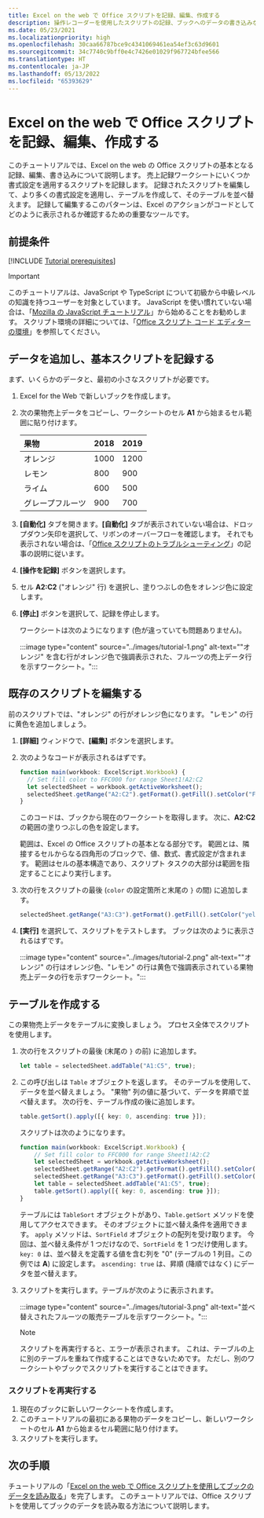 ```yaml
---
title: Excel on the web で Office スクリプトを記録、編集、作成する
description: 操作レコーダーを使用したスクリプトの記録、ブックへのデータの書き込みなど、Office スクリプトの基本について説明したチュートリアル。
ms.date: 05/23/2021
ms.localizationpriority: high
ms.openlocfilehash: 30caa66787bce9c4341069461ea54ef3c63d9601
ms.sourcegitcommit: 34c7740c9bff0e4c7426e01029f967724bfee566
ms.translationtype: HT
ms.contentlocale: ja-JP
ms.lasthandoff: 05/13/2022
ms.locfileid: "65393629"
---
```

# <a name="record-edit-and-create-office-scripts-in-excel-on-the-web"></a>Excel on the web で Office スクリプトを記録、編集、作成する

このチュートリアルでは、Excel on the web の Office スクリプトの基本となる記録、編集、書き込みについて説明します。 売上記録ワークシートにいくつか書式設定を適用するスクリプトを記録します。 記録されたスクリプトを編集して、より多くの書式設定を適用し、テーブルを作成して、そのテーブルを並べ替えます。 記録して編集するこのパターンは、Excel のアクションがコードとしてどのように表示されるか確認するための重要なツールです。

## <a name="prerequisites"></a>前提条件

[!INCLUDE [Tutorial prerequisites](../includes/tutorial-prerequisites.md)]

> [!IMPORTANT]
> このチュートリアルは、JavaScript や TypeScript について初級から中級レベルの知識を持つユーザーを対象としています。 JavaScript を使い慣れていない場合は、「[Mozilla の JavaScript チュートリアル](https://developer.mozilla.org/docs/Web/JavaScript/Guide/Introduction)」から始めることをお勧めします。 スクリプト環境の詳細については、「[Office スクリプト コード エディターの環境](../overview/code-editor-environment.md)」を参照してください。

## <a name="add-data-and-record-a-basic-script"></a>データを追加し、基本スクリプトを記録する

まず、いくらかのデータと、最初の小さなスクリプトが必要です。

1. Excel for the Web で新しいブックを作成します。
2. 次の果物売上データをコピーし、ワークシートのセル **A1** から始まるセル範囲に貼り付けます。

    |果物 |2018 |2019 |
    |:---|:---|:---|
    |オレンジ |1000 |1200 |
    |レモン |800 |900 |
    |ライム |600 |500 |
    |グレープフルーツ |900 |700 |

3. **[自動化]** タブを開きます。**[自動化]** タブが表示されていない場合は、ドロップダウン矢印を選択して、リボンのオーバーフローを確認します。 それでも表示されない場合は、「[Office スクリプトのトラブルシューティング](../testing/troubleshooting.md#automate-tab-not-appearing-or-office-scripts-unavailable)」の記事の説明に従います。
4. **[操作を記録]** ボタンを選択します。
5. セル **A2:C2** ("オレンジ" 行) を選択し、塗りつぶしの色をオレンジ色に設定します。
6. **[停止]** ボタンを選択して、記録を停止します。

    ワークシートは次のようになります (色が違っていても問題ありません)。

    :::image type="content" source="../images/tutorial-1.png" alt-text="&quot;オレンジ&quot; を含む行がオレンジ色で強調表示された、フルーツの売上データ行を示すワークシート。":::

## <a name="edit-an-existing-script"></a>既存のスクリプトを編集する

前のスクリプトでは、"オレンジ" の行がオレンジ色になります。 "レモン" の行に黄色を追加しましょう。

1. **[詳細]** ウィンドウで、**[編集]** ボタンを選択します。
2. 次のようなコードが表示されるはずです。

    ```TypeScript
    function main(workbook: ExcelScript.Workbook) {
      // Set fill color to FFC000 for range Sheet1!A2:C2
      let selectedSheet = workbook.getActiveWorksheet();
      selectedSheet.getRange("A2:C2").getFormat().getFill().setColor("FFC000");
    }
    ```

    このコードは、ブックから現在のワークシートを取得します。 次に、**A2:C2** の範囲の塗りつぶしの色を設定します。

    範囲は、Excel の Office スクリプトの基本となる部分です。 範囲とは、隣接するセルからなる四角形のブロックで、値、数式、書式設定が含まれます。 範囲はセルの基本構造であり、スクリプト タスクの大部分は範囲を指定することにより実行します。

3. 次の行をスクリプトの最後 (`color` の設定箇所と末尾の `}` の間) に追加します。

    ```TypeScript
    selectedSheet.getRange("A3:C3").getFormat().getFill().setColor("yellow");
    ```

4. **[実行]** を選択して、スクリプトをテストします。 ブックは次のように表示されるはずです。

    :::image type="content" source="../images/tutorial-2.png" alt-text="&quot;オレンジ&quot; の行はオレンジ色、&quot;レモン&quot; の行は黄色で強調表示されている果物売上データの行を示すワークシート。":::

## <a name="create-a-table"></a>テーブルを作成する

この果物売上データをテーブルに変換しましょう。 プロセス全体でスクリプトを使用します。

1. 次の行をスクリプトの最後 (末尾の `}` の前) に追加します。

    ```TypeScript
    let table = selectedSheet.addTable("A1:C5", true);
    ```

2. この呼び出しは `Table` オブジェクトを返します。 そのテーブルを使用して、データを並べ替えましょう。 "果物" 列の値に基づいて、データを昇順で並べ替えます。 次の行を、テーブル作成の後に追加します。

    ```TypeScript
    table.getSort().apply([{ key: 0, ascending: true }]);
    ```

    スクリプトは次のようになります。

    ```TypeScript
    function main(workbook: ExcelScript.Workbook) {
        // Set fill color to FFC000 for range Sheet1!A2:C2
        let selectedSheet = workbook.getActiveWorksheet();
        selectedSheet.getRange("A2:C2").getFormat().getFill().setColor("FFC000");
        selectedSheet.getRange("A3:C3").getFormat().getFill().setColor("yellow");
        let table = selectedSheet.addTable("A1:C5", true);
        table.getSort().apply([{ key: 0, ascending: true }]);
    }
    ```

    テーブルには `TableSort` オブジェクトがあり、`Table.getSort` メソッドを使用してアクセスできます。 そのオブジェクトに並べ替え条件を適用できます。 `apply` メソッドは、`SortField` オブジェクトの配列を受け取ります。 今回は、並べ替え条件が 1 つだけなので、`SortField` を 1 つだけ使用します。 `key: 0` は、並べ替えを定義する値を含む列を "0" (テーブルの 1 列目。この例では **A**) に設定します。 `ascending: true` は、昇順 (降順ではなく) にデータを並べ替えます。

3. スクリプトを実行します。テーブルが次のように表示されます。

    :::image type="content" source="../images/tutorial-3.png" alt-text="並べ替えされたフルーツの販売テーブルを示すワークシート。":::

    > [!NOTE]
    > スクリプトを再実行すると、エラーが表示されます。 これは、テーブルの上に別のテーブルを重ねて作成することはできないためです。 ただし、別のワークシートやブックでスクリプトを実行することはできます。

### <a name="re-run-the-script"></a>スクリプトを再実行する

1. 現在のブックに新しいワークシートを作成します。
2. このチュートリアルの最初にある果物のデータをコピーし、新しいワークシートのセル **A1** から始まるセル範囲に貼り付けます。
3. スクリプトを実行します。

## <a name="next-steps"></a>次の手順

チュートリアルの「[Excel on the web で Office スクリプトを使用してブックのデータを読み取る](excel-read-tutorial.md)」を完了します。 このチュートリアルでは、Office スクリプトを使用してブックのデータを読み取る方法について説明します。
